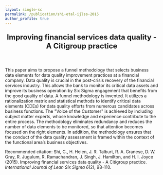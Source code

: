 ```yaml
---
layout: single-sc
permalink: /publication/shi-etal-ijlss-2015
author_profile: true
---
```


<header>
<p style="font-size: 24px;"><b>Improving financial services data quality - A Citigroup practice</b></p>
</header>

This paper aims to propose a funnel methodology that selects business data elements for data quality improvement practices at a financial company. Data quality is crucial in the post-crisis recovery of the financial services industry. This allows the bank to monitor its critical data assets and improve its business operation by Six Sigma engagement that benefits from the good quality of data. A funnel methodology is invented. It utilizes a rationalization matrix and statistical methods to identify critical data elements (CDEs) for data quality efforts from numerous candidates across business functions. The "Voice of the Customer" is achieved by including subject matter experts, whose knowledge and experience contribute to the entire process. The methodology eliminates redundancy and reduces the number of data elements to be monitored, so that attention becomes focused on the right elements. In addition, the methodology ensures that the conduct of the data quality assessment is framed within the context of the functional area’s business objectives.

<p style="font-size: 14px;">Recommended citation: Shi, C., H. Heien, J. R. Talburt, R. A. Granese, D. W. Gray, R. Jugulum, R. Ramachandran, J. Singh, J. Hamilton, and H. I. Joyce (2015). Improving financial services data quality - A Citigroup practice. <i>International Journal of Lean Six Sigma 6</i>(2), 98-110.</p>
